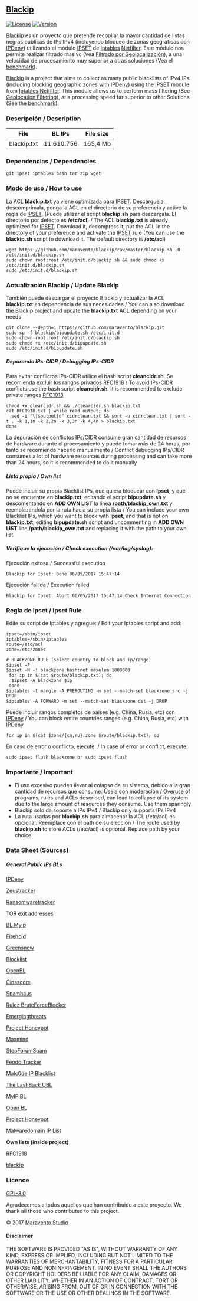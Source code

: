 ## [Blackip](http://www.maravento.com/p/blackip.html)

[![License](https://img.shields.io/badge/License-GPLv3-blue.svg)](https://www.gnu.org/licenses/gpl.txt)
[![Version](https://img.shields.io/badge/Development-ALPHA-blue.svg)](https://img.shields.io/badge/Development-ALPHA-blue.svg)

[Blackip](http://www.maravento.com/p/blackip.html) es un proyecto que pretende recopilar la mayor cantidad de listas negras públicas de IPs IPv4 (incluyendo bloqueo de zonas geográficas con [IPDeny](http://www.ipdeny.com/ipblocks/)) utilizando el módulo [IPSET](http://ipset.netfilter.org/) de [Iptables](http://www.netfilter.org/documentation/HOWTO/es/packet-filtering-HOWTO-7.html) [Netfilter](http://www.netfilter.org/). Este módulo nos permite realizar filtrado masivo (Vea [Filtrado por Geolocalización](http://www.maravento.com/2015/08/filtrado-por-geolocalizacion-ii.html)), a una velocidad de procesamiento muy superior a otras soluciones (Vea el [benchmark](http://daemonkeeper.net/781/mass-blocking-ip-addresses-with-ipset/)).

[Blackip](http://www.maravento.com/p/blackip.html) is a project that aims to collect as many public blacklists of IPv4 IPs (including blocking geographic zones with [IPDeny](http://www.ipdeny.com/ipblocks/)) using the [IPSET](http://ipset.netfilter.org/) module from [Iptables](http://www.netfilter.org/documentation/HOWTO/es/packet-filtering-HOWTO-7.html) [Netfilter](http://www.netfilter.org/). This module allows us to perform mass filtering (See [Geolocation Filtering](http://www.maravento.com/2015/08/filtrado-por-geolocalizacion-ii.html)), at a processing speed far superior to other Solutions (See the [benchmark](http://daemonkeeper.net/781/mass-blocking-ip-addresses-with-ipset/)).

### Descripción / Description

|File|BL IPs|File size|
|----|----------|---------|
|blackip.txt|11.610.756|165,4 Mb|

### Dependencias / Dependencies

```
git ipset iptables bash tar zip wget
```
### Modo de uso / How to use

La ACL **blackip.txt** ya viene optimizada para [IPSET](http://ipset.netfilter.org/). Descárguela, descomprímala, ponga la ACL en el directorio de su preferencia y active la regla de [IPSET](http://ipset.netfilter.org/). (Puede utilizar el script **blackip.sh** para descargala. El directorio por defecto es **/etc/acl**) / The ACL **blackip.txt** is already optimized for [IPSET](http://ipset.netfilter.org/). Download it, decompress it, put the ACL in the directory of your preference and activate the [IPSET](http://ipset.netfilter.org/) rule (You can use the **blackip.sh** script to download it. The default directory is **/etc/acl**)

```
wget https://github.com/maravento/blackip/raw/master/blackip.sh -O /etc/init.d/blackip.sh
sudo chown root:root /etc/init.d/blackip.sh && sudo chmod +x /etc/init.d/blackip.sh
sudo /etc/init.d/blackip.sh
```
### Actualización Blackip / Update Blackip

También puede descargar el proyecto Blackip y actualizar la ACL **blackip.txt** en dependencia de sus necesidades / You can also download the Blackip project and update the **blackip.txt** ACL depending on your needs

```
git clone --depth=1 https://github.com/maravento/blackip.git
sudo cp -f blackip/bipupdate.sh /etc/init.d
sudo chown root:root /etc/init.d/blackip.sh
sudo chmod +x /etc/init.d/bipupdate.sh
sudo /etc/init.d/bipupdate.sh
```
##### Depurando IPs-CIDR / Debugging IPs-CIDR

Para evitar conflictos IPs-CIDR utilice el bash script **cleancidr.sh**. Se recomienda excluir los rangos privados [RFC1918](https://es.wikipedia.org/wiki/Red_privada) / To avoid IPs-CIDR conflicts use the bash script **cleancidr.sh**. It is recommended to exclude private ranges [RFC1918](https://es.wikipedia.org/wiki/Red_private)

```
chmod +x clearcidr.sh && ./clearcidr.sh blackip.txt
cat RFC1918.txt | while read output; do
  sed -i "\|$output|d" cidrclean.txt && sort -u cidrclean.txt | sort -t . -k 1,1n -k 2,2n -k 3,3n -k 4,4n > blackip.txt
done
```
La depuración de conflictos IPs/CIDR consume gran cantidad de recursos de hardware durante el procesamiento y puede tomar más de 24 horas, por tanto se recomienda hacerlo manualmente / Conflict debugging IPs/CIDR consumes a lot of hardware resources during processing and can take more than 24 hours, so it is recommended to do it manually

##### Lista propia / Own list

Puede incluir su propia Blacklist IPs, que quiera bloquear con **Ipset**, y que no se encuentre en **blackip.txt**, editando el script **bipupdate.sh** y descomentando en **ADD OWN LIST** la línea **/path/blackip_own.txt** y reemplazandola por la ruta hacia su propia lista / You can include your own Blacklist IPs, which you want to block with **Ipset**, and that is not on **blackip.txt**, editing **bipupdate.sh** script and uncommenting in **ADD OWN LIST** line **/path/blackip_own.txt** and replacing it with the path to your own list

##### Verifique la ejecución / Check execution (/var/log/syslog):

Ejecución exitosa / Successful execution
```
Blackip for Ipset: Done 06/05/2017 15:47:14
```
Ejecución fallida / Execution failed

```
Blackip for Ipset: Abort 06/05/2017 15:47:14 Check Internet Connection
```
### Regla de **Ipset** / **Ipset** Rule

Edite su script de Iptables y agregue: / Edit your Iptables script and add:
```
ipset=/sbin/ipset
iptables=/sbin/iptables
route=/etc/acl
zone=/etc/zones

# BLACKZONE RULE (select country to block and ip/range)
$ipset -F
$ipset -N -! blackzone hash:net maxelem 1000000
 for ip in $(cat $route/blackip.txt); do
  $ipset -A blackzone $ip
 done
$iptables -t mangle -A PREROUTING -m set --match-set blackzone src -j DROP
$iptables -A FORWARD -m set --match-set blackzone dst -j DROP
```
Puede incluir rangos completos de países (e.g. China, Rusia, etc) con [IPDeny](http://www.ipdeny.com/ipblocks/) / You can block entire countries ranges (e.g. China, Rusia, etc) with [IPDeny](http://www.ipdeny.com/ipblocks/)
```
for ip in $(cat $zone/{cn,ru}.zone $route/blackip.txt); do
```
En caso de error o conflicto, ejecute: / In case of error or conflict, execute:
```
sudo ipset flush blackzone or sudo ipset flush
```
### Importante / Important

- El uso excesivo pueden llevar al colapso de su sistema, debido a la gran cantidad de recursos que consume. Úsela con moderación / Overuse of programs, rules and ACLs described, can lead to collapse of its system due to the large amount of resources they consume. Use them sparingly
- Blackip solo da soporte a IPs IPv4 / Blackip only supports IPs IPv4
- La ruta usadas por **blackip.sh** para almacenar la ACL (/etc/acl) es opcional. Reemplace con el path de su elección / The route used by **blackip.sh** to store ACLs (/etc/acl) is optional. Replace path by your choice.

### Data Sheet (Sources)

##### General Public IPs BLs

[IPDeny](http://www.ipdeny.com/ipblocks/)

[Zeustracker](https://zeustracker.abuse.ch/blocklist.php?download=badips)

[Ransomwaretracker](https://ransomwaretracker.abuse.ch/downloads/RW_IPBL.txt)

[TOR exit addresses](https://check.torproject.org/exit-addresses)

[BL Myip](https://myip.ms/files/blacklist/general/full_blacklist_database.zip)

[Firehold](https://raw.githubusercontent.com/firehol/blocklist-ipsets/master/firehol_level1.netset)

[Greensnow](http://blocklist.greensnow.co/greensnow.txt)

[Blocklist](https://lists.blocklist.de/lists/all.txt)

[OpenBL](https://www.openbl.org/lists/base.txt)

[Cinsscore](http://cinsscore.com/list/ci-badguys.txt)

[Spamhaus](https://www.spamhaus.org/drop/drop.lasso)

[Rulez BruteForceBlocker](http://danger.rulez.sk/projects/bruteforceblocker/blist.php)

[Emergingthreats](http://rules.emergingthreats.net/blockrules/compromised-ips.txt)

[Project Honeypot](http://www.projecthoneypot.org/list_of_ips.php)

[Maxmind](https://www.maxmind.com/es/proxy-detection-sample-list)

[StopForumSpam](https://www.stopforumspam.com/downloads/toxic_ip_cidr.txt)

[Feodo Tracker](https://feodotracker.abuse.ch/blocklist/?download=ipblocklist)

[Malc0de IP Blacklist](http://malc0de.com/bl/IP_Blacklist.txt)

[The LashBack UBL](http://www.unsubscore.com/blacklist.txt)

[MyIP BL](https://myip.ms/files/blacklist/general/latest_blacklist.txt)

[Open BL](http://www.openbl.org/lists/base.txt)

[Project Honeypot](https://www.projecthoneypot.org/list_of_ips.php?t=d&rss=1)

[Malwaredomain IP List](https://www.malwaredomainlist.com/hostslist/ip.txt)

**Own lists (inside project)**

[RFC1918](https://github.com/maravento/blackip/raw/master/RFC1918.txt)

[blackip](https://github.com/maravento/blackip/raw/master/blackip.tar.gz)

### Licence

[GPL-3.0](https://www.gnu.org/licenses/gpl-3.0.en.html)

Agradecemos a todos aquellos que han contribuido a este proyecto. We thank all those who contributed to this project.

© 2017 [Maravento Studio](http://www.maravento.com)

#### Disclaimer

THE SOFTWARE IS PROVIDED "AS IS", WITHOUT WARRANTY OF ANY KIND, EXPRESS OR IMPLIED, INCLUDING BUT NOT LIMITED TO THE WARRANTIES OF MERCHANTABILITY, FITNESS FOR A PARTICULAR PURPOSE AND NONINFRINGEMENT. IN NO EVENT SHALL THE AUTHORS OR COPYRIGHT HOLDERS BE LIABLE FOR ANY CLAIM, DAMAGES OR OTHER LIABILITY, WHETHER IN AN ACTION OF CONTRACT, TORT OR OTHERWISE, ARISING FROM, OUT OF OR IN CONNECTION WITH THE SOFTWARE OR THE USE OR OTHER DEALINGS IN THE SOFTWARE.
